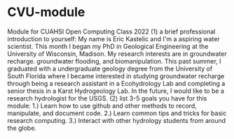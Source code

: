# CVU-module
Module for CUAHSI Open Computing Class 2022
(1) a brief professional introduction to yourself: My name is Eric Kastelic and I'm a aspiring water scientist. This month I began my PhD in Geological Engineering at the University of Wisconsin, Madison. My research interests are in groundwater recharge. groundwater flooding, and biomanipulation. This past summer, I graduated with a undergraduate geology degree from the University of South Florida where I became interested in studying groundwater recharge through being a research assistant in a Ecohydrology Lab and completing a senior thesis in a Karst Hydrogeology Lab. In the future, I would like to be a research hydrologist for the USGS.
(2) list 3-5 goals you have for this module: 1.) Learn how to use github and other methods to record, manipulate, and document code. 2.) Learn common tips and tricks for basic research computing. 3.) Interact with other hydrology students from around the globe.
